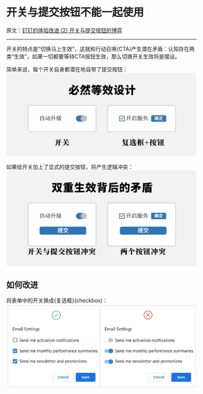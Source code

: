 # 开关与提交按钮不能一起使用

原文：[钉钉的体验改进 (2) 开关与提交按钮的博弈](https://mp.weixin.qq.com/s/7g-7IpxEQXlZHrz6JAPZtw)

- - -

开关的特点是“切换马上生效”，这就和行动召唤(CTA)产生潜在矛盾：认知存在两类“生效”，如果一切都要等待CTA按钮生效，那么切换开关生效将是摆设。

简单来说，每个开关自身都潜在地自带了提交按钮：
![开关应自备提交按钮--图1](.开关与提交按钮不能一起使用/开关应自备提交按钮1.webp)

如果给开关加上了显式的提交按钮，将产生逻辑冲突：
![开关应自备提交按钮--图2](.开关与提交按钮不能一起使用/开关应自备提交按钮2.webp)

## 如何改进

将表单中的开关换成{复选框}(checkbox)：
![设计改进](.开关与提交按钮不能一起使用/设计改进.webp)
